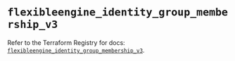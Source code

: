 # `flexibleengine_identity_group_membership_v3`

Refer to the Terraform Registry for docs: [`flexibleengine_identity_group_membership_v3`](https://registry.terraform.io/providers/flexibleenginecloud/flexibleengine/1.46.0/docs/resources/identity_group_membership_v3).
